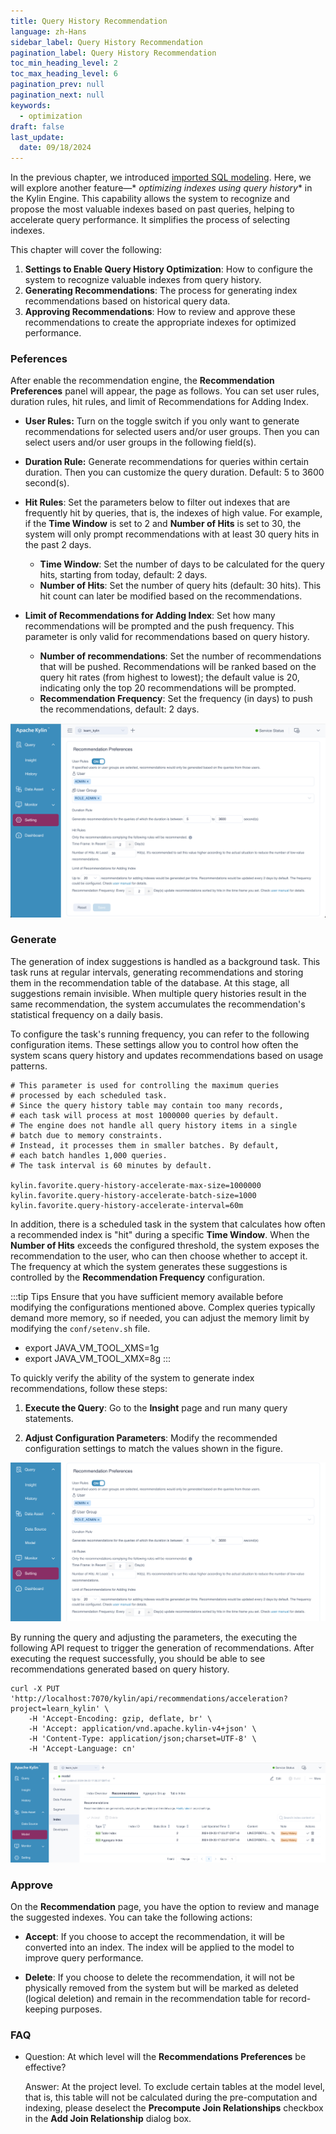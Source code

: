 ```yaml
---
title: Query History Recommendation
language: zh-Hans
sidebar_label: Query History Recommendation
pagination_label: Query History Recommendation
toc_min_heading_level: 2
toc_max_heading_level: 6
pagination_prev: null
pagination_next: null
keywords:
  - optimization
draft: false
last_update:
  date: 09/18/2024
---
```


In the previous chapter, we introduced [imported SQL modeling](sql_modeling.md). Here, we will explore another feature—*
*optimizing indexes using query history** in the Kylin Engine. This capability allows the system to recognize and
propose the most valuable indexes based on past queries, helping to accelerate query performance. It simplifies the
process of selecting indexes.

This chapter will cover the following:

1. **Settings to Enable Query History Optimization**: How to configure the system to recognize valuable indexes from
   query history.
2. **Generating Recommendations**: The process for generating index recommendations based on historical query data.
3. **Approving Recommendations**: How to review and approve these recommendations to create the appropriate indexes for
   optimized performance.

### Peferences

After enable the recommendation engine, the **Recommendation Preferences** panel will appear, the page as follows. You
can set user rules, duration rules, hit rules, and limit of Recommendations for Adding Index.

+ **User Rules:** Turn on the toggle switch if you only want to generate recommendations for selected users and/or user
  groups. Then you can select users and/or user groups in the following field(s).

+ **Duration Rule:** Generate recommendations for queries within certain duration. Then you can customize the query
  duration. Default: 5 to 3600 second(s).


- **Hit Rules**: Set the parameters below to filter out indexes that are frequently hit by queries, that is, the indexes
  of high value.
  For example, if the **Time Window** is set to 2 and **Number of Hits** is set to 30, the system will only prompt
  recommendations with at least 30 query hits in the past 2 days.
    - **Time Window**: Set the number of days to be calculated for the query hits, starting from today, default: 2 days.
    - **Number of Hits**: Set the number of query hits (default: 30 hits). This hit count can later be modified based on
      the recommendations.

- **Limit of Recommendations for Adding Index**: Set how many recommendations will be prompted and the push frequency.
  This parameter is only valid for recommendations based on query history.
    - **Number of recommendations**: Set the number of recommendations that will be pushed. Recommendations will be
      ranked based on the query hit rates (from highest to lowest); the default value is 20, indicating only the top 20
      recommendations will be prompted.
    - **Recommendation Frequency**: Set the frequency (in days) to push the recommendations, default: 2 days.

![rec_rules.png](images/qh_recommend/rec_rules.png)

### Generate

The generation of index suggestions is handled as a background task. This task runs at regular intervals, generating
recommendations and storing them in the recommendation table of the database. At this stage, all suggestions remain
invisible. When multiple query histories result in the same recommendation, the system accumulates the recommendation's
statistical frequency on a daily basis.

To configure the task's running frequency, you can refer to the following configuration items. These settings allow you
to control how often the system scans query history and updates recommendations based on usage patterns.

```shell
# This parameter is used for controlling the maximum queries 
# processed by each scheduled task.
# Since the query history table may contain too many records, 
# each task will process at most 1000000 queries by default.
# The engine does not handle all query history items in a single 
# batch due to memory constraints. 
# Instead, it processes them in smaller batches. By default, 
# each batch handles 1,000 queries. 
# The task interval is 60 minutes by default.

kylin.favorite.query-history-accelerate-max-size=1000000
kylin.favorite.query-history-accelerate-batch-size=1000
kylin.favorite.query-history-accelerate-interval=60m
```

In addition, there is a scheduled task in the system that calculates how often a recommended index is "hit" during a
specific **Time Window**. When the **Number of Hits** exceeds the configured threshold, the system exposes the
recommendation to the user, who can then choose whether to accept it. The frequency at which the system generates these
suggestions is controlled by the **Recommendation Frequency** configuration.

:::tip Tips
Ensure that you have sufficient memory available before modifying the configurations mentioned above.
Complex queries typically demand more memory, so if needed, you can adjust the memory limit by modifying
the `conf/setenv.sh` file.

- export JAVA_VM_TOOL_XMS=1g
- export JAVA_VM_TOOL_XMX=8g
  :::

To quickly verify the ability of the system to generate index recommendations, follow these steps:

1. **Execute the Query**: Go to the **Insight** page and run many query statements.

2. **Adjust Configuration Parameters**: Modify the recommended configuration settings to match the values shown in the
   figure.


![adjust_rec_conf.png](images/qh_recommend/adjust_rec_conf.png)

By running the query and adjusting the parameters, the executing the following API request to trigger the generation of recommendations. After executing the request successfully, you should be able to see recommendations generated based on query history.
```shell
curl -X PUT 'http://localhost:7070/kylin/api/recommendations/acceleration?project=learn_kylin' \
    -H 'Accept-Encoding: gzip, deflate, br' \
    -H 'Accept: application/vnd.apache.kylin-v4+json' \
    -H 'Content-Type: application/json;charset=UTF-8' \
    -H 'Accept-Language: cn'
```

![recommendations.png](images/qh_recommend/recommendations.png)

### Approve

On the **Recommendation** page, you have the option to review and manage the suggested indexes. You can take the following actions:

- **Accept**: If you choose to accept the recommendation, it will be converted into an index. The index will be applied to the model to improve query performance.

- **Delete**: If you choose to delete the recommendation, it will not be physically removed from the system but will be marked as deleted (logical deletion) and remain in the recommendation table for record-keeping purposes.



### **FAQ**

- Question: At which level will the **Recommendations Preferences** be effective?

  Answer: At the project level. To exclude certain tables at the model level, that is, this table will not be calculated
  during the pre-computation and indexing, please deselect the **Precompute Join Relationships** checkbox in the **Add
  Join Relationship** dialog box. 

